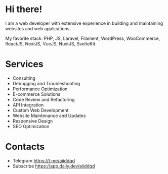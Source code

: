 # Hi there!
I am a web developer with extensive experience in building and maintaining websites and web applications.

My favorite stack: PHP, JS, Laravel, Filament, WordPress, WooCommerce, ReactJS, NextJS, VueJS, NuxtJS, SvelteKit.

# Services
- Consulting
- Debugging and Troubleshooting
- Performance Optimization
- E-commerce Solutions
- Code Review and Refactoring
- API Integration
- Custom Web Development
- Website Maintenance and Updates
- Responsive Design
- SEO Optimization


# Contacts

- Telegram https://t.me/aiiddqd
- Subscribe https://app.daily.dev/aiiddqd
